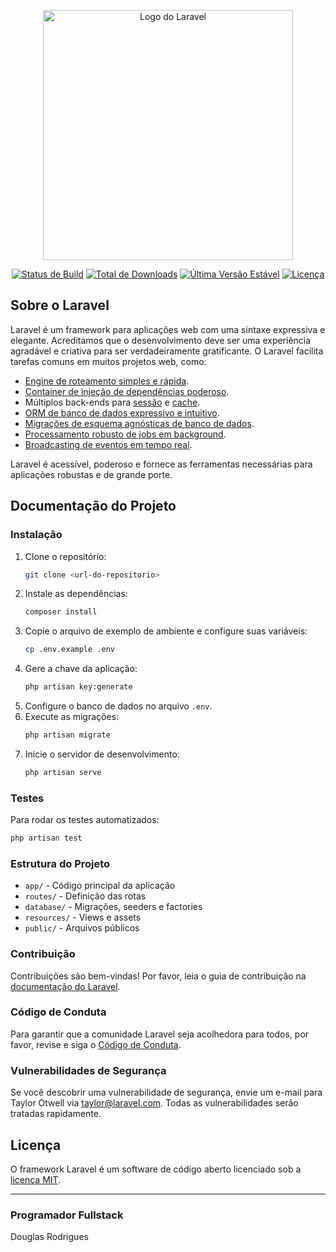 <p align="center"><a href="https://laravel.com" target="_blank"><img src="https://raw.githubusercontent.com/laravel/art/master/logo-lockup/5%20SVG/2%20CMYK/1%20Full%20Color/laravel-logolockup-cmyk-red.svg" width="400" alt="Logo do Laravel"></a></p>

<p align="center">
<a href="https://github.com/laravel/framework/actions"><img src="https://github.com/laravel/framework/workflows/tests/badge.svg" alt="Status de Build"></a>
<a href="https://packagist.org/packages/laravel/framework"><img src="https://img.shields.io/packagist/dt/laravel/framework" alt="Total de Downloads"></a>
<a href="https://packagist.org/packages/laravel/framework"><img src="https://img.shields.io/packagist/v/laravel/framework" alt="Última Versão Estável"></a>
<a href="https://packagist.org/packages/laravel/framework"><img src="https://img.shields.io/packagist/l/laravel/framework" alt="Licença"></a>
</p>

## Sobre o Laravel

Laravel é um framework para aplicações web com uma sintaxe expressiva e elegante. Acreditamos que o desenvolvimento deve ser uma experiência agradável e criativa para ser verdadeiramente gratificante. O Laravel facilita tarefas comuns em muitos projetos web, como:

- [Engine de roteamento simples e rápida](https://laravel.com/docs/routing).
- [Container de injeção de dependências poderoso](https://laravel.com/docs/container).
- Múltiplos back-ends para [sessão](https://laravel.com/docs/session) e [cache](https://laravel.com/docs/cache).
- [ORM de banco de dados expressivo e intuitivo](https://laravel.com/docs/eloquent).
- [Migrações de esquema agnósticas de banco de dados](https://laravel.com/docs/migrations).
- [Processamento robusto de jobs em background](https://laravel.com/docs/queues).
- [Broadcasting de eventos em tempo real](https://laravel.com/docs/broadcasting).

Laravel é acessível, poderoso e fornece as ferramentas necessárias para aplicações robustas e de grande porte.

## Documentação do Projeto

### Instalação

1. Clone o repositório:
   ```bash
   git clone <url-do-repositorio>
   ```
2. Instale as dependências:
   ```bash
   composer install
   ```
3. Copie o arquivo de exemplo de ambiente e configure suas variáveis:
   ```bash
   cp .env.example .env
   ```
4. Gere a chave da aplicação:
   ```bash
   php artisan key:generate
   ```
5. Configure o banco de dados no arquivo `.env`.
6. Execute as migrações:
   ```bash
   php artisan migrate
   ```
7. Inicie o servidor de desenvolvimento:
   ```bash
   php artisan serve
   ```

### Testes

Para rodar os testes automatizados:
```bash
php artisan test
```

### Estrutura do Projeto

- `app/` - Código principal da aplicação
- `routes/` - Definição das rotas
- `database/` - Migrações, seeders e factories
- `resources/` - Views e assets
- `public/` - Arquivos públicos

### Contribuição

Contribuições são bem-vindas! Por favor, leia o guia de contribuição na [documentação do Laravel](https://laravel.com/docs/contributions).

### Código de Conduta

Para garantir que a comunidade Laravel seja acolhedora para todos, por favor, revise e siga o [Código de Conduta](https://laravel.com/docs/contributions#code-of-conduct).

### Vulnerabilidades de Segurança

Se você descobrir uma vulnerabilidade de segurança, envie um e-mail para Taylor Otwell via [taylor@laravel.com](mailto:taylor@laravel.com). Todas as vulnerabilidades serão tratadas rapidamente.

## Licença

O framework Laravel é um software de código aberto licenciado sob a [licença MIT](https://opensource.org/licenses/MIT).

---

### Programador Fullstack

Douglas Rodrigues
